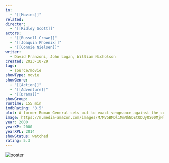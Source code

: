 ```yaml
---
in:
  - "[[Movies]]"
related: 
director:
  - "[[Ridley Scott]]"
actors:
  - "[[Russell Crowe]]"
  - "[[Joaquin Phoenix]]"
  - "[[Connie Nielsen]]"
writer:
  - David Franzoni, John Logan, William Nicholson
created: 2023-10-29
tags:
  - source/movie
showType: movie
showGenre:
  - "[[Action]]"
  - "[[Adventure]]"
  - "[[Drama]]"
showGroup: 
runtime: 155 min
imdbRating: "8.5"
plot: A former Roman General sets out to exact vengeance against the corrupt emperor who murdered his family and sent him into slavery.
image: https://m.media-amazon.com/images/M/MV5BMDliMmNhNDEtODUyOS00MjNlLTgxODEtN2U3NzIxMGVkZTA1L2ltYWdlXkEyXkFqcGdeQXVyNjU0OTQ0OTY@._V1_SX300.jpg
year: 2000
yearXP: 2000
yearXPL: 2014
showStatus: watched
rating: 5.3
---
```

![poster](https://m.media-amazon.com/images/M/MV5BMDliMmNhNDEtODUyOS00MjNlLTgxODEtN2U3NzIxMGVkZTA1L2ltYWdlXkEyXkFqcGdeQXVyNjU0OTQ0OTY@._V1_SX300.jpg)

